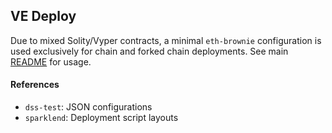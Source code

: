 ## VE Deploy

Due to mixed Solity/Vyper contracts, a minimal `eth-brownie` configuration is used exclusively for chain and forked chain deployments. See main [README](../README.md) for usage.

#### References

- `dss-test`: JSON configurations
- `sparklend`: Deployment script layouts
